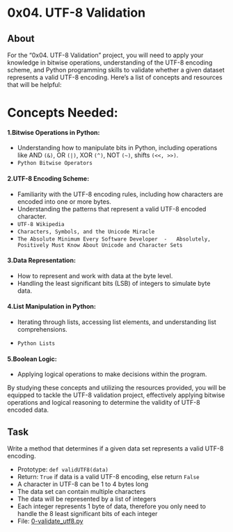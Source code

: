 # 0x04. UTF-8 Validation

## About

For the “0x04. UTF-8 Validation” project, you will need to apply your knowledge in bitwise operations, understanding of the UTF-8 encoding scheme, and Python programming skills to validate whether a given dataset represents a valid UTF-8 encoding. Here’s a list of concepts and resources that will be helpful:

# Concepts Needed:
#### 1.Bitwise Operations in Python:

 - Understanding how to manipulate bits in Python, including operations like AND `(&)`, OR `(|)`, XOR `(^)`, NOT `(~)`, shifts `(<<, >>)`.
 - ``Python Bitwise Operators``

#### 2.UTF-8 Encoding Scheme:

 - Familiarity with the UTF-8 encoding rules, including how characters are encoded into one or more bytes.
 - Understanding the patterns that represent a valid UTF-8 encoded character.
 - ``UTF-8 Wikipedia``
 - ``Characters, Symbols, and the Unicode Miracle``
 - ``The Absolute Minimum Every Software Developer  -   Absolutely, Positively Must Know About Unicode and Character Sets``

#### 3.Data Representation:

 - How to represent and work with data at the byte level.
 - Handling the least significant bits (LSB) of integers to simulate byte data.

#### 4.List Manipulation in Python:

 - Iterating through lists, accessing list elements, and understanding list comprehensions.

 - ``Python Lists``

#### 5.Boolean Logic:

 - Applying logical operations to make decisions within the program.

By studying these concepts and utilizing the resources provided, you will be equipped to tackle the UTF-8 validation project, effectively applying bitwise operations and logical reasoning to determine the validity of UTF-8 encoded data.


## Task
Write a method that determines if a given data set represents a valid UTF-8 encoding.

- Prototype: `def validUTF8(data)`
- Return: `True` if data is a valid UTF-8 encoding, else return `False`
- A character in UTF-8 can be 1 to 4 bytes long
- The data set can contain multiple characters
- The data will be represented by a list of integers
- Each integer represents 1 byte of data, therefore you only need to handle the 8 least significant bits of each integer
- File: [0-validate_utf8.py](0-validate_utf8.py)